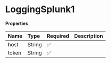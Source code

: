# LoggingSplunk1

**Properties**

| Name  | Type   | Required | Description |
| :---- | :----- | :------- | :---------- |
| host  | String | ✅       |             |
| token | String | ✅       |             |
